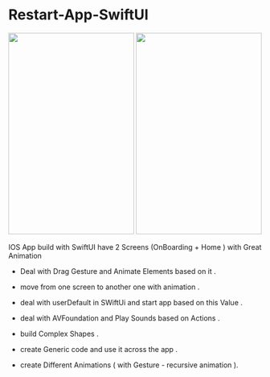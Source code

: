 # Restart-App-SwiftUI
<img src="https://github.com/eng-oday/Restart-App-SwiftUI/assets/30195311/40b534c5-b7ac-4443-a619-e55d0ce7917b" width="250" height="400">
<img src="https://github.com/eng-oday/Restart-App-SwiftUI/assets/30195311/c47d40eb-fc4f-4ff8-b4a0-39300a86cde9" width="250" height="400">



IOS App build with SwiftUI have 2 Screens (OnBoarding + Home ) with Great Animation 

- Deal with Drag Gesture and Animate Elements based on it .

- move from one screen to another one with animation .

- deal with userDefault in SWiftUi and start app based on this Value .

- deal with AVFoundation and Play Sounds based on Actions .

- build Complex Shapes .

- create Generic code and use it across the app .

- create Different Animations ( with Gesture - recursive animation ).
